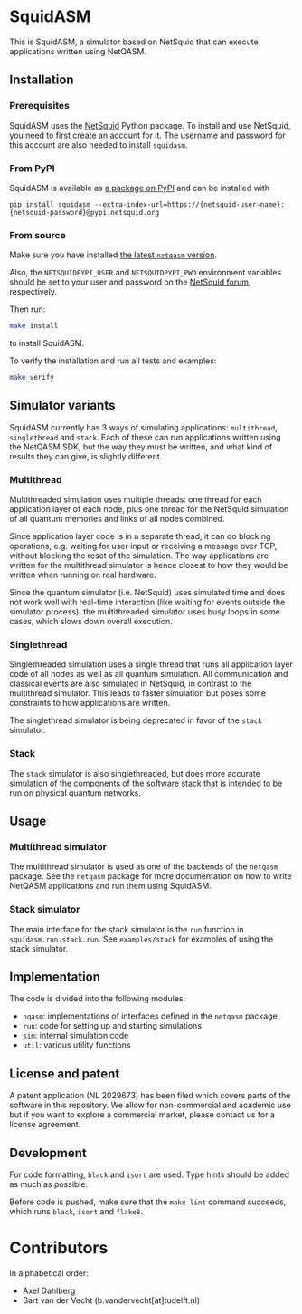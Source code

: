 # SquidASM

This is SquidASM, a simulator based on NetSquid that can execute applications written using NetQASM.

## Installation

### Prerequisites
SquidASM uses the [NetSquid](https://netsquid.org/) Python package.
To install and use NetSquid, you need to first create an account for it.
The username and password for this account are also needed to install `squidasm`.

### From PyPI
SquidASM is available as [a package on PyPI](https://pypi.org/project/squidasm/) and can be installed with
```
pip install squidasm --extra-index-url=https://{netsquid-user-name}:{netsquid-password}@pypi.netsquid.org
```

### From source
Make sure you have installed [the latest `netqasm` version](https://pypi.org/project/netqasm/).

Also, the `NETSQUIDPYPI_USER` and `NETSQUIDPYPI_PWD` environment variables should be set to your 
user and password on the [NetSquid forum](https://forum.netsquid.org/), respectively.

Then run:
```sh
make install
```
to install SquidASM.


To verify the installation and run all tests and examples:
```sh
make verify
```

## Simulator variants
SquidASM currently has 3 ways of simulating applications: `multithread`, `singlethread` and `stack`. Each of these can run applications written using the NetQASM SDK, but the way they must be written, and what kind of results they can give, is slightly different.

### Multithread
Multithreaded simulation uses multiple threads: one thread for each application layer of each node, plus one thread for the NetSquid simulation of all quantum memories and links of all nodes combined.

Since application layer code is in a separate thread, it can do blocking operations, e.g. waiting for user input or receiving a message over TCP, without blocking the reset of the simulation. The way applications are written for the multithread simulator is hence closest to how they would be written when running on real hardware.

Since the quantum simulator (i.e. NetSquid) uses simulated time and does not work well with real-time interaction (like waiting for events outside the simulator process), the multithreaded simulator uses busy loops in some cases, which slows down overall execution. 

### Singlethread
Singlethreaded simulation uses a single thread that runs all application layer code of all nodes as well as all quantum simulation. All communication and classical events are also simulated in NetSquid, in contrast to the multithread simulator. This leads to faster simulation but poses some constraints to how applications are written.

The singlethread simulator is being deprecated in favor of the `stack` simulator.

### Stack
The `stack` simulator is also singlethreaded, but does more accurate simulation of the components of the software stack that is intended to be run on physical quantum networks.


## Usage

### Multithread simulator
The multithread simulator is used as one of the backends of the `netqasm` package.
See the `netqasm` package for more documentation on how to write NetQASM applications and run them using SquidASM.

### Stack simulator
The main interface for the stack simulator is the `run` function in `squidasm.run.stack.run`. See `examples/stack` for examples of using the stack simulator.


## Implementation
The code is divided into the following modules:
- `nqasm`: implementations of interfaces defined in the `netqasm` package
- `run`: code for setting up and starting simulations
- `sim`: internal simulation code
- `util`: various utility functions


## License and patent
A patent application (NL 2029673) has been filed which covers parts of the
software in this repository. We allow for non-commercial and academic use but if
you want to explore a commercial market, please contact us for a license
agreement.


## Development

For code formatting, `black` and `isort` are used.
Type hints should be added as much as possible.

Before code is pushed, make sure that the `make lint` command succeeds, which runs `black`, `isort` and `flake8`.


# Contributors
In alphabetical order:
- Axel Dahlberg
- Bart van der Vecht (b.vandervecht[at]tudelft.nl)